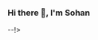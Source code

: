 ### Hi there 👋, I'm Sohan 

<!--
**sohan2503001/sohan2503001** is a ✨ _special_ ✨ repository because its `README.md` (this file) appears on your GitHub profile.

Here are some ideas to get you started:

- 🔭 I’m currently working on diffrent UI & UX design
- 🌱 I’m currently learning ReactJS, Data Science 
- 👯 I’m looking to collaborate on Web Development Projects
<!-- - 🤔 I’m looking for help with DataSt
<!-- - 💬 Ask me about ... 
- 📫 How to reach me: ...
- 😄 Pronouns: ...
- ⚡ Fun fact: ...
--> --!>

